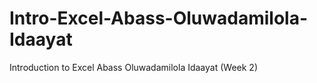 # Intro-Excel-Abass-Oluwadamilola-Idaayat
Introduction to Excel Abass Oluwadamilola Idaayat (Week 2)

